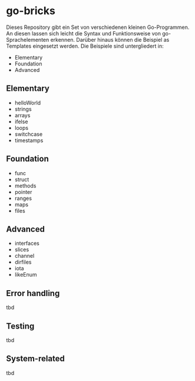 # go-bricks
Dieses Repository gibt ein Set von verschiedenen kleinen Go-Programmen. An diesen lassen sich leicht die Syntax und Funktionsweise von go-Sprachelementen erkennen. Darüber hinaus können die Beispiel as Templates eingesetzt werden.
Die Beispiele sind untergliedert in:
* Elementary
* Foundation
* Advanced

## Elementary
* helloWorld
* strings
* arrays    
* ifelse     
* loops          
* switchcase 
* timestamps

## Foundation
* func
* struct
* methods 
* pointer 
* ranges  
* maps    
* files   

## Advanced
* interfaces 
* slices
* channel
* dirfiles
* iota       
* likeEnum

## Error handling
tbd

## Testing 
tbd

## System-related
tbd
